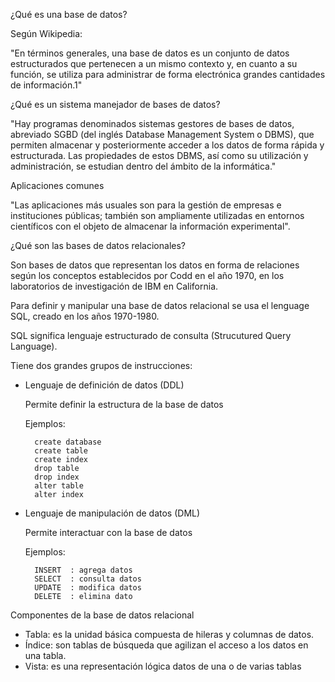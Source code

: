 ¿Qué es una base de datos? 

Según Wikipedia: 

"En términos generales, una base de datos es un conjunto de datos estructurados que pertenecen a un mismo contexto y, en cuanto a su función, se utiliza para administrar de forma electrónica grandes cantidades de información.1"

¿Qué es un sistema manejador de bases de datos?

"Hay programas denominados sistemas gestores de bases de datos, abreviado SGBD (del inglés Database Management System o DBMS), que permiten almacenar y posteriormente acceder a los datos de forma rápida y estructurada. Las propiedades de estos DBMS, así como su utilización y administración, se estudian dentro del ámbito de la informática."

Aplicaciones comunes

"Las aplicaciones más usuales son para la gestión de empresas e instituciones públicas; también son ampliamente utilizadas en entornos científicos con el objeto de almacenar la información experimental".

¿Qué son las bases de datos relacionales?

Son bases de datos que representan los datos en forma de relaciones según los conceptos establecidos por Codd en el año 1970, en los laboratorios de investigación de IBM en California.

Para definir y manipular una base de datos relacional se usa el lenguage SQL, creado en los años 1970-1980.

SQL significa lenguaje estructurado de consulta (Strucutured Query Language).

Tiene dos grandes grupos de instrucciones:

- Lenguaje de definición de datos (DDL)

    Permite definir la estructura de la base de datos

    Ejemplos:

        create database
        create table
        create index
        drop table
        drop index
        alter table
        alter index

- Lenguaje de manipulación de datos (DML)

    Permite interactuar con la base de datos

    Ejemplos:

        INSERT  : agrega datos 
        SELECT  : consulta datos
        UPDATE  : modifica datos
        DELETE  : elimina dato   

Componentes de la base de datos relacional

- Tabla:  es la unidad básica compuesta de hileras y columnas de datos.
- Índice: son tablas de búsqueda que agilizan el acceso a los datos en una tabla.
- Vista:  es una representación lógica datos de una o de varias tablas 
 